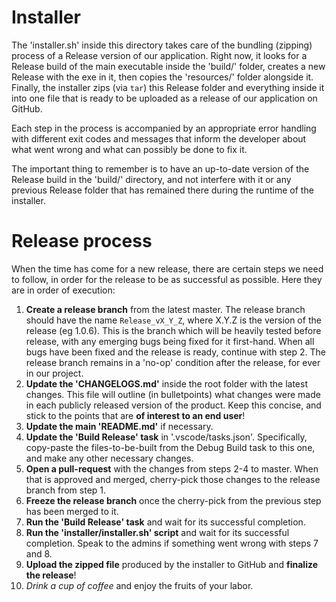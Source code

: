 # Installer

The 'installer.sh' inside this directory takes care of the bundling (zipping) process of a Release version of our application. Right now, it looks for a Release build of the main executable inside the 'build/' folder, creates a new Release with the exe in it, then copies the 'resources/' folder alongside it. Finally, the installer zips (via `tar`) this Release folder and everything inside it into one file that is ready to be uploaded as a release of our application on GitHub.

Each step in the process is accompanied by an appropriate error handling with different exit codes and messages that inform the developer about what went wrong and what can possibly be done to fix it.

The important thing to remember is to have an up-to-date version of the Release build in the 'build/' directory, and not interfere with it or any previous Release folder that has remained there during the runtime of the installer.

# Release process

When the time has come for a new release, there are certain steps we need to follow, in order for the release to be as successful as possible. Here they are in order of execution:
1. **Create a release branch** from the latest master. The release branch should have the name `Release_vX_Y_Z`, where X.Y.Z is the version of the release (eg 1.0.6). This is the branch which will be heavily tested before release, with any emerging bugs being fixed for it first-hand. When all bugs have been fixed and the release is ready, continue with step 2.
The release branch remains in a 'no-op' condition after the release, for ever in our project.
2. **Update the 'CHANGELOGS.md'** inside the root folder with the latest changes. This file will outline (in bulletpoints) what changes were made in each publicly released version of the product. Keep this concise, and stick to the points that are **of interest to an end user**!
3. **Update the main 'README.md'** if necessary.
4. **Update the 'Build Release' task** in '.vscode/tasks.json'. Specifically, copy-paste the files-to-be-built from the Debug Build task to this one, and make any other necessary changes.
5. **Open a pull-request** with the changes from steps 2-4 to master. When that is approved and merged, cherry-pick those changes to the release branch from step 1.
6. **Freeze the release branch** once the cherry-pick from the previous step has been merged to it.
7. **Run the 'Build Release' task** and wait for its successful completion.
8. **Run the 'installer/installer.sh' script** and wait for its successful completion. Speak to the admins if something went wrong with steps 7 and 8.
9. **Upload the zipped file** produced by the installer to GitHub and **finalize the release**!
10. _Drink a cup of coffee_ and enjoy the fruits of your labor.
